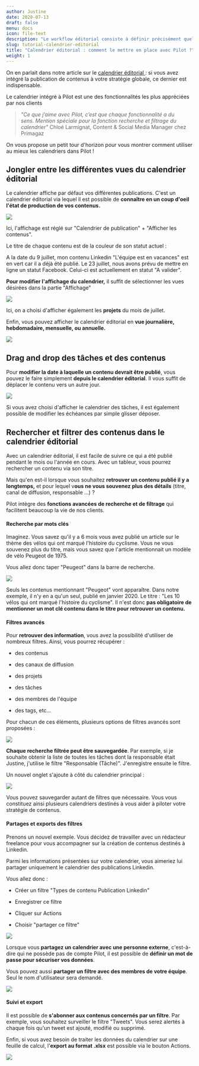 ```yaml
---
author: Justine
date: 2020-07-13
draft: false
menu: docs
icon: file-text
description: "Le workflow éditorial consiste à définir précisément quel est le rôle de chaque membre de l'équipe par rapport à la production contenus. Ce workflow peut accompagner le contenu sur toute sa durée de vie."
slug: tutorial-calendrier-editorial
title: "Calendrier éditorial : comment le mettre en place avec Pilot ?"
weight: 1
---
```


On en parlait dans notre article sur le [calendrier éditorial ](https://www.pilot.pm/blog/calendrier-editorial/): si vous avez intégré la publication de contenus à votre stratégie globale, ce dernier est indispensable.

Le calendrier intégré à Pilot est une des fonctionnalités les plus appréciées par nos clients

> _"Ce que j’aime avec Pilot, c’est que chaque fonctionnalité a du sens. Mention spéciale pour la fonction recherche et filtrage du calendrier"_ Chloé Larmignat, Content & Social Media Manager chez Primagaz

On vous propose un petit tour d'horizon pour vous montrer comment utiliser au mieux les calendriers dans Pilot !

## Jongler entre les différentes vues du calendrier éditorial

Le calendrier affiche par défaut vos différentes publications. C'est un calendrier éditorial via lequel il est possible de **connaître en un coup d'oeil l'état de production de vos contenus.**

![](https://pilotapp-leader.s3.amazonaws.com/assets/136/35479/136_35479_original.gif)

Ici, l'affichage est réglé sur "Calendrier de publication" + "Afficher les contenus".

Le titre de chaque contenu est de la couleur de son statut actuel :

A la date du 9 juillet, mon contenu Linkedin "L'équipe est en vacances" est en vert car il a déjà été publié. Le 23 juillet, nous avons prévu de mettre en ligne un statut Facebook. Celui-ci est actuellement en statut "A valider".

**Pour modifier l'affichage du calendrier,** il suffit de sélectionner les vues désirées dans la partie "Affichage"

![](https://pilotapp-leader.s3.amazonaws.com/assets/136/35486/136_35486_working.jpg)

Ici, on a choisi d'afficher également les **projets** du mois de juillet.

Enfin, vous pouvez afficher le calendrier éditorial en **vue journalière, hebdomadaire, mensuelle, ou annuelle.**

![](https://pilotapp-leader.s3.amazonaws.com/assets/136/35485/136_35485_working.jpg)

## Drag and drop des tâches et des contenus

Pour **modifier la date à laquelle un contenu devrait être publié**, vous pouvez le faire simplement **depuis le calendrier éditorial**. Il vous suffit de déplacer le contenu vers un autre jour.

![](https://pilotapp-leader.s3.amazonaws.com/assets/136/35483/136_35483_original.gif)

Si vous avez choisi d'afficher le calendrier des tâches, il est également possible de modifier les échéances par simple glisser déposer.

## Rechercher et filtrer des contenus dans le calendrier éditorial

Avec un calendrier éditorial, il est facile de suivre ce qui a été publié pendant le mois ou l'année en cours. Avec un tableur, vous pourrez rechercher un contenu via son titre.

Mais qu'en est-il lorsque vous souhaitez **retrouver un contenu publié il y a longtemps,** et pour lequel v**ous ne vous souvenez plus des détails** (titre, canal de diffusion, responsable ...) ?

Pilot intègre des **fonctions avancées de recherche et de filtrage** qui facilitent beaucoup la vie de nos clients.

#### Recherche par mots clés

Imaginez. Vous savez qu'il y a 6 mois vous avez publié un article sur le thème des vélos qui ont marqué l'histoire du cyclisme. Vous ne vous souvenez plus du titre, mais vous savez que l'article mentionnait un modèle de vélo Peugeot de 1975.

Vous allez donc taper "Peugeot" dans la barre de recherche.

![](https://pilotapp-leader.s3.amazonaws.com/assets/136/35490/136_35490_working.jpg)

Seuls les contenus mentionnant "Peugeot" vont apparaître. Dans notre exemple, il n'y en a qu'un seul, publié en janvier 2020. Le titre : "Les 10 vélos qui ont marqué l'histoire du cyclisme". Il n'est donc **pas obligatoire de mentionner un mot clé contenu dans le titre pour retrouver un contenu.**

#### Filtres avancés

Pour **retrouver des information**, vous avez la possibilité d'utiliser de nombreux filtres. Ainsi, vous pourrez récupérer :

-   des contenus

-   des canaux de diffusion

-   des projets

-   des tâches

-   des membres de l'équipe

-   des tags, etc...

Pour chacun de ces éléments, plusieurs options de filtres avancés sont proposées :

![](https://pilotapp-leader.s3.amazonaws.com/assets/136/35521/136_35521_original.gif)

**Chaque recherche filtrée peut être sauvegardée**. Par exemple, si je souhaite obtenir la liste de toutes les tâches dont la responsable était Justine, j'utilise le filtre "Responsable (Tâche)". J'enregistre ensuite le filtre.

Un nouvel onglet s'ajoute à côté du calendrier principal :

![](https://pilotapp-leader.s3.amazonaws.com/assets/136/35522/136_35522_original.png)

Vous pouvez sauvegarder autant de filtres que nécessaire. Vous vous constituez ainsi plusieurs calendriers destinés à vous aider à piloter votre stratégie de contenus.

#### Partages et exports des filtres

Prenons un nouvel exemple. Vous décidez de travailler avec un rédacteur freelance pour vous accompagner sur la création de contenus destinés à Linkedin.

Parmi les informations présentées sur votre calendrier, vous aimeriez lui partager uniquement le calendrier des publications Linkedin.

Vous allez donc :

-   Créer un filtre "Types de contenu Publication Linkedin"

-   Enregistrer ce filtre

-   Cliquer sur Actions

-   Choisir "partager ce filtre"

![](https://pilotapp-leader.s3.amazonaws.com/assets/136/35523/136_35523_original.gif)

Lorsque vous **partagez un calendrier avec une personne externe**, c'est-à-dire qui ne possède pas de compte Pilot, il est possible de **définir un mot de passe pour sécuriser vos données**.

Vous pouvez aussi **partager un filtre avec des membres de votre équipe**. Seul le nom d'utilisateur sera demandé.

![](https://pilotapp-leader.s3.amazonaws.com/assets/136/35524/136_35524_working.jpg)

#### Suivi et export

Il est possible de **s'abonner aux contenus concernés par un filtre**. Par exemple, vous souhaitez surveiller le filtre "Tweets". Vous serez alertés à chaque fois qu'un tweet est ajouté, modifié ou supprimé.

Enfin, si vous avez besoin de traiter les données du calendrier sur une feuille de calcul, l'**export au format .xlsx** est possible via le bouton Actions.

![](https://pilotapp-leader.s3.amazonaws.com/assets/136/35533/136_35533_original.png)
